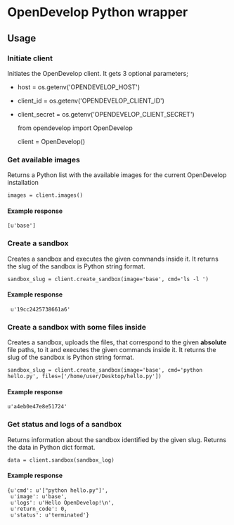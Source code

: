 # OpenDevelop Python wrapper

## Usage

### Initiate client
Initiates the OpenDevelop client. It gets 3 optional parameters;
  * host = os.getenv('OPENDEVELOP_HOST')
  * client_id = os.getenv('OPENDEVELOP_CLIENT_ID')
  * client_secret = os.getenv('OPENDEVELOP_CLIENT_SECRET')

	from opendevelop import OpenDevelop
	
	client = OpenDevelop()
	
### Get available images
Returns a Python list with the available images for the current OpenDevelop installation

	images = client.images()
	
#### Example response
	[u'base']

### Create a sandbox
Creates a sandbox and executes the given commands inside it. It returns the slug of the sandbox is Python string format.

	sandbox_slug = client.create_sandbox(image='base', cmd='ls -l ')
	
#### Example response
	 u'19cc2425738661a6'
	
### Create a sandbox with some files inside
Creates a sandbox, uploads the files, that correspond to the given **absolute** file paths, to it 
and executes the given commands inside it. It returns the slug of the sandbox is Python string format.

	sandbox_slug = client.create_sandbox(image='base', cmd='python hello.py', files=['/home/user/Desktop/hello.py'])
	
#### Example response
	u'a4eb0e47e8e51724'
	
### Get status and logs of a sandbox
Returns information about the sandbox identified by the given slug. Returns the data in Python dict format.

	data = client.sandbox(sandbox_log)

#### Example response
	{u'cmd': u'["python hello.py"]',
	 u'image': u'base',
	 u'logs': u'Hello OpenDevelop!\n',
	 u'return_code': 0,
	 u'status': u'terminated'}